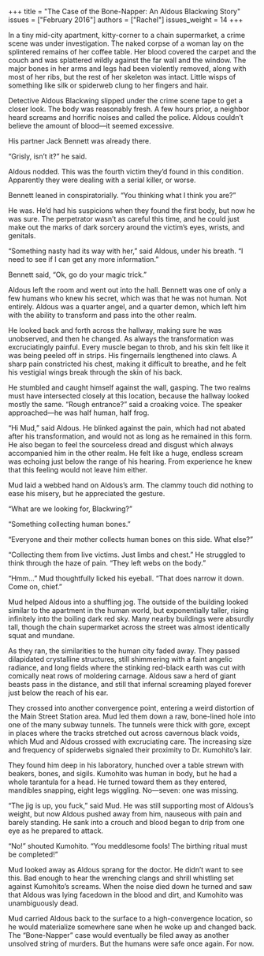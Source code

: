 +++
title = "The Case of the Bone-Napper: An Aldous Blackwing Story"
issues = ["February 2016"]
authors = ["Rachel"]
issues_weight = 14
+++

In a tiny mid-city apartment, kitty-corner to a chain supermarket, a crime scene was under investigation. The naked corpse of a woman lay on the splintered remains of her coffee table. Her blood covered the carpet and the couch and was splattered wildly against the far wall and the window. The major bones in her arms and legs had been violently removed, along with most of her ribs, but the rest of her skeleton was intact. Little wisps of something like silk or spiderweb clung to her fingers and hair.

Detective Aldous Blackwing slipped under the crime scene tape to get a closer look. The body was reasonably fresh. A few hours prior, a neighbor heard screams and horrific noises and called the police. Aldous couldn’t believe the amount of blood—it seemed excessive.

His partner Jack Bennett was already there.

“Grisly, isn’t it?” he said.

Aldous nodded. This was the fourth victim they’d found in this condition. Apparently they were dealing with a serial killer, or worse.

Bennett leaned in conspiratorially. “You thinking what I think you are?”

He was. He’d had his suspicions when they found the first body, but now he was sure. The perpetrator wasn’t as careful this time, and he could just make out the marks of dark sorcery around the victim’s eyes, wrists, and genitals.

“Something nasty had its way with her,” said Aldous, under his breath. “I need to see if I can get any more information.”

Bennett said, “Ok, go do your magic trick.”

Aldous left the room and went out into the hall. Bennett was one of only a few humans who knew his secret, which was that he was not human. Not entirely. Aldous was a quarter angel, and a quarter demon, which left him with the ability to transform and pass into the other realm.

He looked back and forth across the hallway, making sure he was unobserved, and then he changed. As always the transformation was excruciatingly painful. Every muscle began to throb, and his skin felt like it was being peeled off in strips. His fingernails lengthened into claws. A sharp pain constricted his chest, making it difficult to breathe, and he felt his vestigial wings break through the skin of his back.

He stumbled and caught himself against the wall, gasping. The two realms must have intersected closely at this location, because the hallway looked mostly the same. “Rough entrance?” said a croaking voice. The speaker approached—he was half human, half frog.

“Hi Mud,” said Aldous. He blinked against the pain, which had not abated after his transformation, and would not as long as he remained in this form. He also began to feel the sourceless dread and disgust which always accompanied him in the other realm. He felt like a huge, endless scream was echoing just below the range of his hearing. From experience he knew that this feeling would not leave him either.

Mud laid a webbed hand on Aldous’s arm. The clammy touch did nothing to ease his misery, but he appreciated the gesture.

“What are we looking for, Blackwing?”

“Something collecting human bones.”

“Everyone and their mother collects human bones on this side. What else?”

“Collecting them from live victims. Just limbs and chest.” He struggled to think through the haze of pain. “They left webs on the body.”

“Hmm…” Mud thoughtfully licked his eyeball. “That does narrow it down. Come on, chief.”

Mud helped Aldous into a shuffling jog. The outside of the building looked similar to the apartment in the human world, but exponentially taller, rising infinitely into the boiling dark red sky. Many nearby buildings were absurdly tall, though the chain supermarket across the street was almost identically squat and mundane.

As they ran, the similarities to the human city faded away. They passed dilapidated crystalline structures, still shimmering with a faint angelic radiance, and long fields where the stinking red-black earth was cut with comically neat rows of moldering carnage. Aldous saw a herd of giant beasts pass in the distance, and still that infernal screaming played forever just below the reach of his ear.

They crossed into another convergence point, entering a weird distortion of the Main Street Station area. Mud led them down a raw, bone-lined hole into one of the many subway tunnels. The tunnels were thick with gore, except in places where the tracks stretched out across cavernous black voids, which Mud and Aldous crossed with excruciating care. The increasing size and frequency of spiderwebs signaled their proximity to Dr. Kumohito’s lair.

They found him deep in his laboratory, hunched over a table strewn with beakers, bones, and sigils. Kumohito was human in body, but he had a whole tarantula for a head. He turned toward them as they entered, mandibles snapping, eight legs wiggling. No—seven: one was missing.

“The jig is up, you fuck,” said Mud. He was still supporting most of Aldous’s weight, but now Aldous pushed away from him, nauseous with pain and barely standing. He sank into a crouch and blood began to drip from one eye as he prepared to attack.

“No!” shouted Kumohito. “You meddlesome fools! The birthing ritual must be completed!”

Mud looked away as Aldous sprang for the doctor. He didn’t want to see this. Bad enough to hear the wrenching clangs and shrill whistling set against Kumohito’s screams. When the noise died down he turned and saw that Aldous was lying facedown in the blood and dirt, and Kumohito was unambiguously dead.

Mud carried Aldous back to the surface to a high-convergence location, so he would materialize somewhere sane when he woke up and changed back. The “Bone-Napper” case would eventually be filed away as another unsolved string of murders. But the humans were safe once again. For now.
